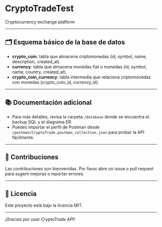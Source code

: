 # CryptoTradeTest
Cryptocurrency exchange platform

---

## 🗂️ Esquema básico de la base de datos

- **crypto_coin**: tabla que almacena criptomonedas (id, symbol, name, description, created_at).
- **currency**: tabla que almacena monedas fiat o monedas (id, symbol, name, country, created_at).
- **crypto_coin_currency**: tabla intermedia que relaciona criptomonedas con monedas (crypto_coin_id, currency_id).

---

## 📚 Documentación adicional

- Para más detalles, revisa la carpeta `/database` donde se encuentra el backup SQL y el diagrama ER.
- Puedes importar el perfil de Postman desde `/postman/CryptoTrade.postman_collection.json` para probar la API fácilmente.

---

## 🤝 Contribuciones

Las contribuciones son bienvenidas. Por favor abre un issue o pull request para sugerir mejoras o reportar errores.

---

## 📄 Licencia

Este proyecto está bajo la licencia MIT.

---

*¡Gracias por usar CryptoTrade API!*
